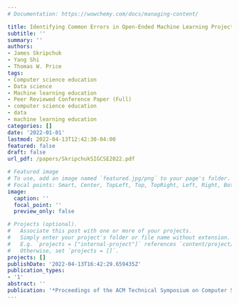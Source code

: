 ```yaml
---
# Documentation: https://wowchemy.com/docs/managing-content/

title: Identifying Common Errors in Open-Ended Machine Learning Projects
subtitle: ''
summary: ''
authors:
- James Skripchuk
- Yang Shi
- Thomas W. Price
tags:
- Computer science education
- Data science
- Machine learning education
- Peer Reviewed Conference Paper (Full)
- computer science education
- data
- machine learning education
categories: []
date: '2022-01-01'
lastmod: 2022-04-13T12:42:30-04:00
featured: false
draft: false
url_pdf: /papers/SkripchukSIGCSE2022.pdf

# Featured image
# To use, add an image named `featured.jpg/png` to your page's folder.
# Focal points: Smart, Center, TopLeft, Top, TopRight, Left, Right, BottomLeft, Bottom, BottomRight.
image:
  caption: ''
  focal_point: ''
  preview_only: false

# Projects (optional).
#   Associate this post with one or more of your projects.
#   Simply enter your project's folder or file name without extension.
#   E.g. `projects = ["internal-project"]` references `content/project/deep-learning/index.md`.
#   Otherwise, set `projects = []`.
projects: []
publishDate: '2022-04-13T16:42:29.659435Z'
publication_types:
- '1'
abstract: ''
publication: '*Proceedings of the ACM Technical Symposium on Computer Science Education*'
---
```

